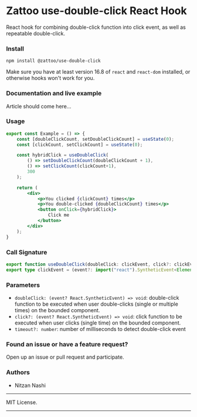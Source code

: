 # Zattoo use-double-click React Hook
React hook for combining double-click function into click event, as well as repeatable double-click.

### Install

```shell
npm install @zattoo/use-double-click
```

Make sure you have at least version 16.8 of `react` and `react-dom` installed, or otherwise hooks won't work for you.

### Documentation and live example

Article should come here...

### Usage
```jsx
export const Example = () => {
    const [doubleClickCount, setDoubleClickCount] = useState(0);
    const [clickCount, setClickCount] = useState(0);

    const hybridClick = useDoubleClick(
        () => setDoubleClickCount(doubleClickCount + 1),
        () => setClickCount(clickCount+1),
        300
    );

    return (
        <div>
            <p>You clicked {clickCount} times</p>
            <p>You double-clicked {doubleClickCount} times</p>
            <button onClick={hybridClick}>
                Click me
            </button>
        </div>
    );
}
```

### Call Signature

```typescript
export function useDoubleClick(doubleClick: clickEvent, click?: clickEvent, timeout?: number): clickEvent;
export type clickEvent = (event?: import("react").SyntheticEvent<Element, Event>) => any;
```

### Parameters
- `doubleClick: (event? React.SyntheticEvent) => void`: double-click function to be executed when user double-clicks (single or multiple times) on the bounded component.
- `click?: (event? React.SyntheticEvent) => void`: click function to be executed when user clicks (single time) on the bounded component.
- `timeout?: number`: number of milliseconds to detect double-click event

### Found an issue or have a feature request?

Open up an issue or pull request and participate.

### Authors

* Nitzan Nashi

---

MIT License.

---
